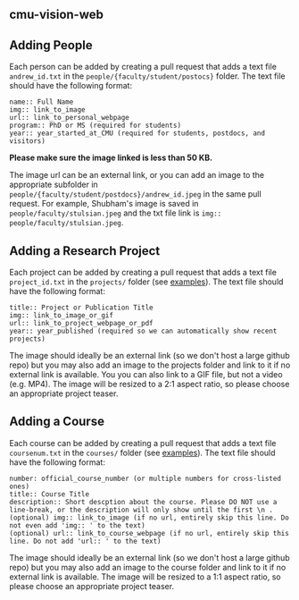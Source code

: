 ## cmu-vision-web

## Adding People
Each person can be added by creating a pull request that adds a text file `andrew_id.txt` in the `people/{faculty/student/postocs}` folder. The text file should have the following format:

```
name:: Full Name
img:: link_to_image
url:: link_to_personal_webpage
program:: PhD or MS (required for students)
year:: year_started_at_CMU (required for students, postdocs, and visitors)
```

**Please make sure the image linked is less than 50 KB.** 

The image url can be an external link, or you can add an image to the appropriate subfolder in `people/{faculty/student/postdocs}/andrew_id.jpeg` in the same pull request. For example, Shubham's image is saved in `people/faculty/stulsian.jpeg` and the txt file link is `img:: people/faculty/stulsian.jpeg`.



## Adding a Research Project
Each project can be added by creating a pull request that adds a text file `project_id.txt` in the `projects/` folder (see [examples](projects/)). The text file should have the following format:

```
title:: Project or Publication Title
img:: link_to_image_or_gif
url:: link_to_project_webpage_or_pdf
year:: year_published (required so we can automatically show recent projects)
```

The image should ideally be an external link (so we don't host a large github repo) but you may also add an image to the projects folder and link to it if no external link is available. You you can also link to a GIF file, but not a video (e.g. MP4). The image will be resized to a 2:1 aspect ratio, so please choose an appropriate project teaser.



## Adding a Course
Each course can be added by creating a pull request that adds a text file `coursenum.txt` in the `courses/` folder (see [examples](courses/)). The text file should have the following format:

```
number: official_course_number (or multiple numbers for cross-listed ones)
title:: Course Title
description:: Short descption about the course. Please DO NOT use a line-break, or the description will only show until the first \n .
(optional) img:: link_to_image (if no url, entirely skip this line. Do not even add 'img:: ' to the text)
(optional) url:: link_to_course_webpage (if no url, entirely skip this line. Do not add 'url:: ' to the text)
```

The image should ideally be an external link (so we don't host a large github repo) but you may also add an image to the course folder and link to it if no external link is available. The image will be resized to a 1:1 aspect ratio, so please choose an appropriate project teaser.
